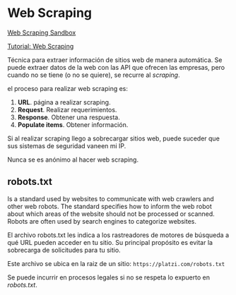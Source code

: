 # Web Scraping

[Web Scraping Sandbox](http://toscrape.com/)

[Tutorial: Web Scraping](https://www.youtube.com/playlist?list=PLuaGRMrO-j-8B_RT_2kGE6NW-ZxzHaU17)

Técnica para extraer información de sitios web de manera automática. Se puede extraer datos de la web con las API que ofrecen las empresas, pero cuando no se tiene (o no se quiere), se recurre al *scraping*.

el proceso para realizar web scraping es:

1. **URL**. página a realizar scraping.
2. **Request**. Realizar requerimientos.
3. **Response**. Obtener una respuesta.
4. **Populate items**. Obtener información.

Si al realizar scraping llego a sobrecargar sitios web, puede suceder que sus sistemas de seguridad vaneen mi IP.

Nunca se es anónimo al hacer web scraping.

## robots.txt

Is a standard used by websites to communicate with web crawlers and other web robots. The standard specifies how to inform the web robot about which areas of the website should not be processed or scanned. Robots are often used by search engines to categorize websites.

El archivo robots.txt les indica a los rastreadores de motores de búsqueda a qué URL pueden acceder en tu sitio. Su principal propósito es evitar la sobrecarga de solicitudes para tu sitio.

Este archivo se ubica en la raiz de un sitio: `https://platzi.com/robots.txt`

Se puede incurrir en procesos legales si no se respeta lo expuerto en *robots.txt*.